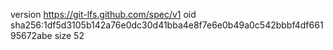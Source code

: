 version https://git-lfs.github.com/spec/v1
oid sha256:1df5d3105b142a76e0dc30d41bba4e8f7e6e0b49a0c542bbbf4df66195672abe
size 52
